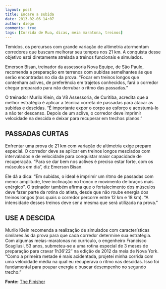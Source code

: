 ```yaml
---
layout: post
title: Encare a subida
date: 2013-02-06 14:07
author: diego
comments: true
tags: [Corrida de Rua, dicas, meia maratona, treinos]
---
```

Temidos, os percursos com grande variação de altimetria atormentam corredores que buscam melhorar seu tempos nos 21 km. A conquista desse objetivo está diretamente atrelada a treinos funcionais e simulados.

Emerson Bisan, treinador da assessoria Nova Equipe, de São Paulo, recomenda a preparação em terrenos com subidas semelhantes às que serão encontradas no dia da prova. “Focar em treinos longos que contenham aclives, de preferência em trajetos conhecidos, fará o corredor chegar preparado para não derrubar o ritmo das passadas.”

O treinador Murilo Klein, da V8 Assessoria, de Curitiba, acredita que a melhor estratégia é aplicar a técnica correta de passadas para atacar as subidas e descidas. “É importante expor o corpo ao esforço e acostumá-lo a não ter descanso. Depois de um aclive, o corredor deve imprimir velocidade na descida e deixar para recuperar em trechos planos.”

## PASSADAS CURTAS

Enfrentar uma prova de 21 km com variação de altimetria exige preparo especial. O corredor deve se aplicar em treinos longos mesclados com intervalados e de velocidade para conquistar maior capacidade de recuperação. “Para se dar bem nos aclives é preciso estar forte, com os músculos em dia”, diz Emerson Bisan.

Ele dá a dica: “Em subidas, o ideal é imprimir um ritmo de passadas com menor amplitude, leve inclinação no tronco e movimento de braços mais enérgico”. O treinador também afirma que o fortalecimento dos músculos deve fazer parte da rotina do atleta, desde que não roube energia dos treinos longos (nos quais o corredor percorre entre 12 km e 18 km). “A intensidade desses treinos deve ser a mesma que será utilizada na prova.”

## USE A DESCIDA

Murilo Klein recomenda a realização de simulados com características similares às da prova para que cada corredor determine sua estratégia. Com algumas meias-maratonas no currículo, o engenheiro Francisco Scagliusi, 53 anos, submeteu-se a uma rotina especial de 3 meses de preparação para cravar 1h36’22” na edição de 2012 da meia de Nova York. “Como a primeira metade é mais acidentada, projetei minha corrida com uma velocidade média na qual eu recuperava o ritmo nas descidas. Isso foi fundamental para poupar energia e buscar desempenho no segundo trecho.”

**Fonte:** <a href="http://www.thefinisher.com.br/treino/materia/-encare-a-subida#.URKJJb-gZ8w" target="_blank">The Finisher</a>